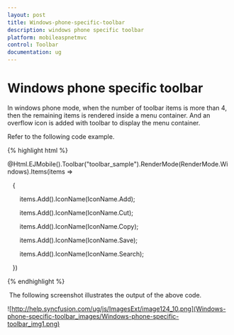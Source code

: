 ```yaml
---
layout: post
title: Windows-phone-specific-toolbar
description: windows phone specific toolbar
platform: mobileaspnetmvc
control: Toolbar
documentation: ug
---
```


# Windows phone specific toolbar

In windows phone mode, when the number of toolbar items is more than 4, then the remaining items is rendered inside a menu container. And an overflow icon is added with toolbar to display the menu container.

Refer to the following code example.

{% highlight html %}

@Html.EJMobile().Toolbar("toolbar_sample").RenderMode(RenderMode.Windows).Items(items =>

   {

       items.Add().IconName(IconName.Add);

       items.Add().IconName(IconName.Cut); 

       items.Add().IconName(IconName.Copy);

       items.Add().IconName(IconName.Save);

       items.Add().IconName(IconName.Search);



   })

{% endhighlight %}

 The following screenshot illustrates the output of the above code.

![http://help.syncfusion.com/ug/js/ImagesExt/image124_10.png](Windows-phone-specific-toolbar_images/Windows-phone-specific-toolbar_img1.png)




